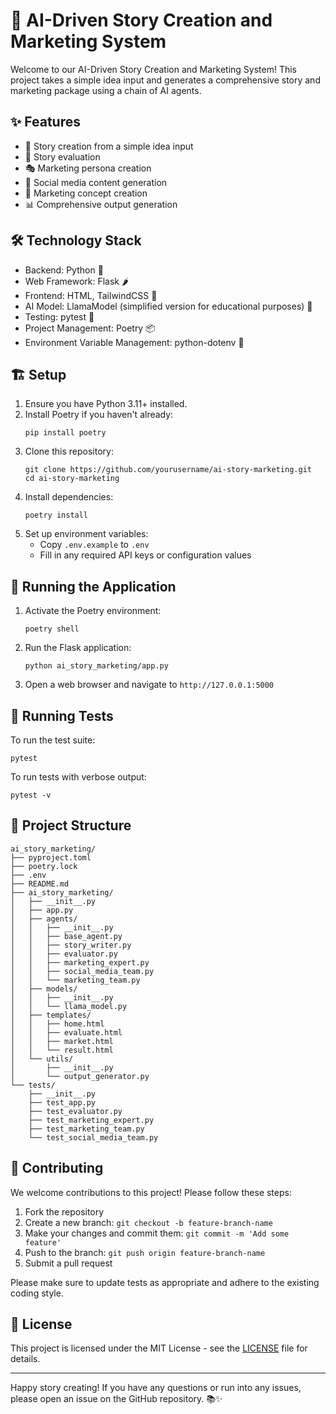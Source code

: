 # 🚀 AI-Driven Story Creation and Marketing System

Welcome to our AI-Driven Story Creation and Marketing System! This project takes a simple idea input and generates a comprehensive story and marketing package using a chain of AI agents.

## ✨ Features

- 📝 Story creation from a simple idea input
- 🧐 Story evaluation
- 🎭 Marketing persona creation
- 📱 Social media content generation
- 🎨 Marketing concept creation
- 📊 Comprehensive output generation

## 🛠️ Technology Stack

- Backend: Python 🐍
- Web Framework: Flask 🌶️
- Frontend: HTML, TailwindCSS 🎨
- AI Model: LlamaModel (simplified version for educational purposes) 🦙
- Testing: pytest 🧪
- Project Management: Poetry 📦
- Environment Variable Management: python-dotenv 🔐

## 🏗️ Setup

1. Ensure you have Python 3.11+ installed.
2. Install Poetry if you haven't already:
   ```
   pip install poetry
   ```
3. Clone this repository:
   ```
   git clone https://github.com/yourusername/ai-story-marketing.git
   cd ai-story-marketing
   ```
4. Install dependencies:
   ```
   poetry install
   ```
5. Set up environment variables:
   - Copy `.env.example` to `.env`
   - Fill in any required API keys or configuration values

## 🚀 Running the Application

1. Activate the Poetry environment:
   ```
   poetry shell
   ```
2. Run the Flask application:
   ```
   python ai_story_marketing/app.py
   ```
3. Open a web browser and navigate to `http://127.0.0.1:5000`

## 🧪 Running Tests

To run the test suite:

```
pytest
```

To run tests with verbose output:

```
pytest -v
```

## 📁 Project Structure

```
ai_story_marketing/
├── pyproject.toml
├── poetry.lock
├── .env
├── README.md
├── ai_story_marketing/
│   ├── __init__.py
│   ├── app.py
│   ├── agents/
│   │   ├── __init__.py
│   │   ├── base_agent.py
│   │   ├── story_writer.py
│   │   ├── evaluator.py
│   │   ├── marketing_expert.py
│   │   ├── social_media_team.py
│   │   └── marketing_team.py
│   ├── models/
│   │   ├── __init__.py
│   │   └── llama_model.py
│   ├── templates/
│   │   ├── home.html
│   │   ├── evaluate.html
│   │   ├── market.html
│   │   └── result.html
│   └── utils/
│       ├── __init__.py
│       └── output_generator.py
└── tests/
    ├── __init__.py
    ├── test_app.py
    ├── test_evaluator.py
    ├── test_marketing_expert.py
    ├── test_marketing_team.py
    └── test_social_media_team.py
```

## 👥 Contributing

We welcome contributions to this project! Please follow these steps:

1. Fork the repository
2. Create a new branch: `git checkout -b feature-branch-name`
3. Make your changes and commit them: `git commit -m 'Add some feature'`
4. Push to the branch: `git push origin feature-branch-name`
5. Submit a pull request

Please make sure to update tests as appropriate and adhere to the existing coding style.

## 📄 License

This project is licensed under the MIT License - see the [LICENSE](LICENSE) file for details.

---

Happy story creating! If you have any questions or run into any issues, please open an issue on the GitHub repository. 📚✨